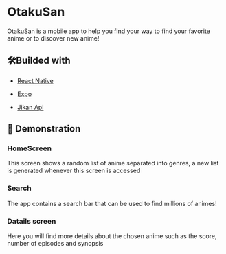 # OtakuSan

OtakuSan is a mobile app to help you find your way to find your favorite anime or to discover new anime!

## 🛠️Builded with 
* [React Native](https://github.com/facebook/react-native) 

* [Expo](https://github.com/expo/expo)

* [Jikan Api](https://github.com/jikan-me/jikan) 

## 👀 Demonstration

### HomeScreen
This screen shows a random list of anime separated into genres, a new list is generated whenever this screen is accessed

<!-- <img src="https://github.com/PedroCororatte/YourAnimeList/blob/main/Homescreen.gif" width="300" height="600" title="Homescreen"> -->

### Search
The app contains a search bar that can be used to find millions of animes!

<!-- <img src="https://github.com/PedroCororatte/YourAnimeList/blob/main/Search.gif" width="300" height="600" title="Homescreen"> -->

### Datails screen

 Here you will find more details about the chosen anime such as the score, number of episodes and synopsis

<!-- <img src="https://github.com/PedroCororatte/YourAnimeList/blob/main/datail_02.jpg" width="300" height="600" title="Homescreen"> -->

